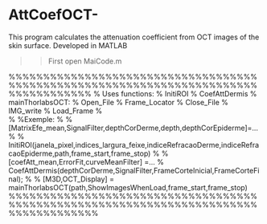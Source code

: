 # AttCoefOCT-
This program calculates the attenuation coefficient from OCT images of the skin surface. Developed in MATLAB

>> First open 
    MaiCode.m
    
%%%%%%%%%%%%%%%%%%%%%%%%%%%%%%%%%%%%%%%%%%%%%%%%%%%%%%%%%%%%%%%%%%%%%%%%%%%%%%%%%%%%
% Uses functions:
% InitiROI
% CoefAttDermis
% mainThorlabsOCT:
    % Open_File
    % Frame_Locator
    % Close_File
    % IMG_write
    % Load_Frame
%     
% %Exemple:
% % [MatrixEfe_mean,SignalFilter,depthCorDerme,depth,depthCorEpiderme]=...
% %             InitiROI(janela_pixel,indices_largura_feixe,indiceRefracaoDerme,indiceRefracaoEpiderme,path,frame_start,frame_stop)
%
% [coefAtt_mean,ErrorFit,curveMeanFilter] =...
%                     CoefAttDermis(depthCorDerme,SignalFilter,FrameCorteInicial,FrameCorteFinal);
%
% [M3D,OCT_Display] = mainThorlabsOCT(path,ShowImagesWhenLoad,frame_start,frame_stop)
%%%%%%%%%%%%%%%%%%%%%%%%%%%%%%%%%%%%%%%%%%%%%%%%%%%%%%%%%%%%%%%%%%%%%%%%%%%%%%%%%%%%%

